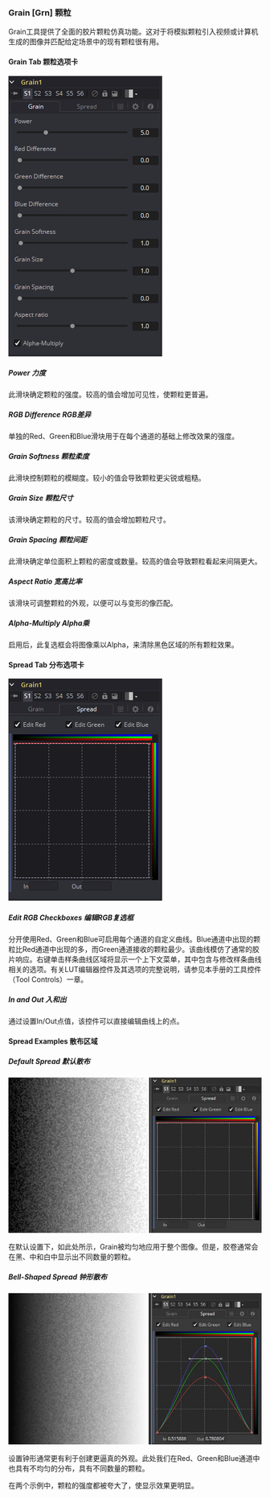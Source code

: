 ### Grain [Grn] 颗粒

Grain工具提供了全面的胶片颗粒仿真功能。这对于将模拟颗粒引入视频或计算机生成的图像并匹配给定场景中的现有颗粒很有用。

#### Grain Tab 颗粒选项卡

![Grn_GrainTab](images/Grn_GrainTab.png)

##### Power 力度

此滑块确定颗粒的强度。较高的值会增加可见性，使颗粒更普遍。

##### RGB Difference RGB差异

单独的Red、Green和Blue滑块用于在每个通道的基础上修改效果的强度。

##### Grain Softness 颗粒柔度

此滑块控制颗粒的模糊度。较小的值会导致颗粒更尖锐或粗糙。

##### Grain Size 颗粒尺寸

该滑块确定颗粒的尺寸。较高的值会增加颗粒尺寸。

##### Grain Spacing 颗粒间距

此滑块确定单位面积上颗粒的密度或数量。较高的值会导致颗粒看起来间隔更大。

##### Aspect Ratio 宽高比率

该滑块可调整颗粒的外观，以便可以与变形的像匹配。

##### Alpha-Multiply Alpha乘

启用后，此复选框会将图像乘以Alpha，来清除黑色区域的所有颗粒效果。

#### Spread Tab 分布选项卡

![Grn_SpreadTab](images/Grn_SpreadTab.png)

##### Edit RGB Checkboxes 编辑RGB复选框

分开使用Red、Green和Blue可启用每个通道的自定义曲线。Blue通道中出现的颗粒比Red通道中出现的多，而Green通道接收的颗粒最少。该曲线模仿了通常的胶片响应。右键单击样条曲线区域将显示一个上下文菜单，其中包含与修改样条曲线相关的选项。有关LUT编辑器控件及其选项的完整说明，请参见本手册的工具控件（Tool Controls）一章。

##### In and Out 入和出

通过设置In/Out点值，该控件可以直接编辑曲线上的点。

#### Spread Examples 散布区域

##### Default Spread 默认散布

![Grn_DefaultSpread](images/Grn_DefaultSpread.jpg)

在默认设置下，如此处所示，Grain被均匀地应用于整个图像。但是，胶卷通常会在黑、中和白中显示出不同数量的颗粒。

##### Bell-Shaped Spread 钟形散布

![Grn_BellShapedSpread](images/Grn_BellShapedSpread.jpg)

设置钟形通常更有利于创建更逼真的外观。此处我们在Red、Green和Blue通道中也具有不均匀的分布，具有不同数量的颗粒。

在两个示例中，颗粒的强度都被夸大了，使显示效果更明显。